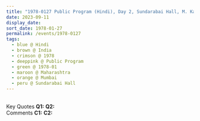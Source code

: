 ```yaml
---
title: "1978-0127 Public Program (Hindi), Day 2, Sundarabai Hall, M. Karve Road, Churchgate, Mumbai, Maharashtra, India"
date: 2023-09-11
display_date: 
sort_date: 1978-01-27
permalink: /events/1978-0127
tags:
  - blue @ Hindi
  - brown @ India
  - crimson @ 1978
  - deeppink @ Public Program
  - green @ 1978-01
  - maroon @ Maharashtra
  - orange @ Mumbai
  - peru @ Sundarabai Hall
---
```


<br>

<wave-list>
  <list-title color="DarkSeaGreen" width="55">Key Quotes</list-title>
  <list-item color="BlanchedAlmond" width="280"><b>Q1:</b> <i></i></list-item>
  <list-item color="Lavender" width="280"><b>Q2:</b> <i></i></list-item>
</wave-list>

<br>

<wave-list>
  <list-title color="DarkSeaGreen" width="55">Comments</list-title>
  <list-item color="BlanchedAlmond" width="280"><b>C1:</b> <i></i></list-item>
  <list-item color="Lavender" width="280"><b>C2:</b> <i></i></list-item>
</wave-list>